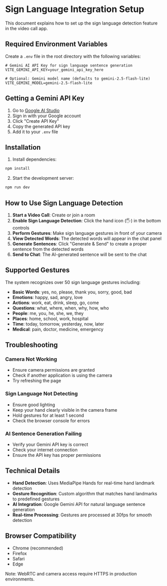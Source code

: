 # Sign Language Integration Setup

This document explains how to set up the sign language detection feature in the video call app.

## Required Environment Variables

Create a `.env` file in the root directory with the following variables:

```env
# Gemini AI API Key for sign language sentence generation
VITE_GEMINI_API_KEY=your_gemini_api_key_here

# Optional: Gemini model name (defaults to gemini-2.5-flash-lite)
VITE_GEMINI_MODEL=gemini-2.5-flash-lite
```

## Getting a Gemini API Key

1. Go to [Google AI Studio](https://makersuite.google.com/app/apikey)
2. Sign in with your Google account
3. Click "Create API Key"
4. Copy the generated API key
5. Add it to your `.env` file

## Installation

1. Install dependencies:

```bash
npm install
```

2. Start the development server:

```bash
npm run dev
```

## How to Use Sign Language Detection

1. **Start a Video Call**: Create or join a room
2. **Enable Sign Language Detection**: Click the hand icon (🖐️) in the bottom controls
3. **Perform Gestures**: Make sign language gestures in front of your camera
4. **View Detected Words**: The detected words will appear in the chat panel
5. **Generate Sentences**: Click "Generate & Send" to create a proper sentence from the detected words
6. **Send to Chat**: The AI-generated sentence will be sent to the chat

## Supported Gestures

The system recognizes over 50 sign language gestures including:

- **Basic Words**: yes, no, please, thank you, sorry, good, bad
- **Emotions**: happy, sad, angry, love
- **Actions**: work, eat, drink, sleep, go, come
- **Questions**: what, where, when, why, how, who
- **People**: me, you, he, she, we, they
- **Places**: home, school, work, hospital
- **Time**: today, tomorrow, yesterday, now, later
- **Medical**: pain, doctor, medicine, emergency

## Troubleshooting

### Camera Not Working

- Ensure camera permissions are granted
- Check if another application is using the camera
- Try refreshing the page

### Sign Language Not Detecting

- Ensure good lighting
- Keep your hand clearly visible in the camera frame
- Hold gestures for at least 1 second
- Check the browser console for errors

### AI Sentence Generation Failing

- Verify your Gemini API key is correct
- Check your internet connection
- Ensure the API key has proper permissions

## Technical Details

- **Hand Detection**: Uses MediaPipe Hands for real-time hand landmark detection
- **Gesture Recognition**: Custom algorithm that matches hand landmarks to predefined gestures
- **AI Integration**: Google Gemini API for natural language sentence generation
- **Real-time Processing**: Gestures are processed at 30fps for smooth detection

## Browser Compatibility

- Chrome (recommended)
- Firefox
- Safari
- Edge

Note: WebRTC and camera access require HTTPS in production environments.


